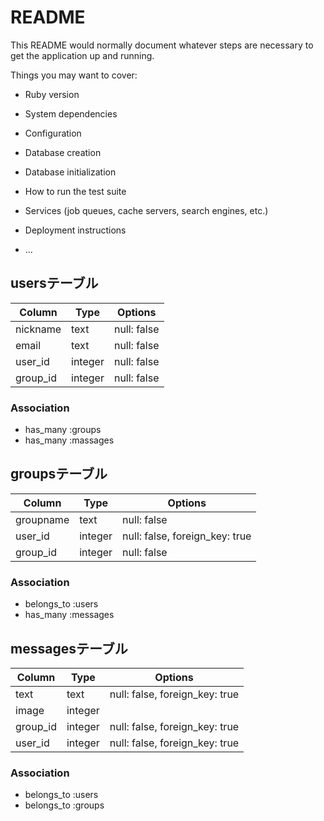 # README

This README would normally document whatever steps are necessary to get the
application up and running.

Things you may want to cover:

* Ruby version

* System dependencies

* Configuration

* Database creation

* Database initialization

* How to run the test suite

* Services (job queues, cache servers, search engines, etc.)

* Deployment instructions

* ...

## usersテーブル

|Column   |Type   |Options    |
|---------|-------|-----------|
|nickname |text   |null: false|
|email    |text   |null: false|
|user_id  |integer|null: false|
|group_id |integer|null: false|

### Association
- has_many :groups
- has_many :massages


## groupsテーブル

|Column   |Type   |Options                       |
|---------|-------|------------------------------|
|groupname|text   |null: false                   |
|user_id  |integer|null: false, foreign_key: true|
|group_id |integer|null: false                   |

### Association
- belongs_to :users
- has_many   :messages


## messagesテーブル

|Column   |Type   |Options                       |
|---------|-------|------------------------------|
|text     |text   |null: false, foreign_key: true|
|image    |integer|                              |
|group_id |integer|null: false, foreign_key: true|
|user_id  |integer|null: false, foreign_key: true|

### Association
- belongs_to :users
- belongs_to :groups
